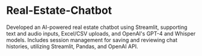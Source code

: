 # Real-Estate-Chatbot
Developed an AI-powered real estate chatbot using Streamlit, supporting text and audio inputs, Excel/CSV uploads, and OpenAI's GPT-4 and Whisper models. Includes session management for saving and reviewing chat histories, utilizing Streamlit, Pandas, and OpenAI API.
